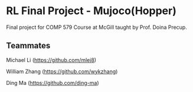# RL Final Project - Mujoco(Hopper)
Final project for COMP 579 Course at McGill taught by Prof. Doina Precup. 

## Teammates

Michael Li (https://github.com/mlej8)

William Zhang (https://github.com/wykzhang)

Ding Ma (https://github.com/ding-ma)
